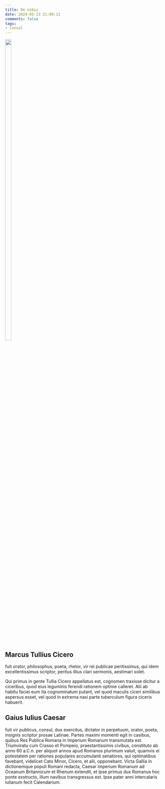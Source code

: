 ```yaml
---
title: De nobis
date: 2024-05-23 21:09:11
comments: false
tags: 
- Consul
---
```




<img src="https://upload.wikimedia.org/wikipedia/commons/thumb/8/8a/Bust_of_Cicero_%281st-cent._BC%29_-_Palazzo_Nuovo_-_Musei_Capitolini_-_Rome_2016.jpg/800px-Bust_of_Cicero_%281st-cent._BC%29_-_Palazzo_Nuovo_-_Musei_Capitolini_-_Rome_2016.jpg"  width="20%" height="50%">

## Marcus Tullius Cicero 
 fuit orator, philosophus, poeta, rhetor, vir rei publicae peritissimus, qui idem excellentissimus scriptor, peritus illius clari sermonis, aestimari solet.

Qui primus in gente Tullia Cicero appellatus est, cognomen traxisse dicitur a ciceribus, quod eius leguminis ferendi rationem optime calleret. Alii ab habitu faciei eum ita cognominatum putant, vel quod maculis ciceri similibus aspersus esset, vel quod in extrema nasi parte tuberculum figura ciceris habuerit.

## Gaius Iulius Caesar
fuit vir publicus, consul, dux exercitus, dictator in perpetuum, orator, poeta, insignis scriptor prosae Latinae. Partes maximi momenti egit in casibus, quibus Res Publica Romana in Imperium Romanum transmutata est. Triumviratu cum Crasso et Pompeio, praestantissimis civibus, constituto ab anno 60 a.C.n. per aliquot annos apud Romanos plurimum valuit, quamvis ei potestatem per rationes populares accumulanti senatores, qui optimatibus favebant, videlicet Cato Minor, Cicero, et alii, opponebant. Victa Gallia in dictionemque populi Romani redacta, Caesar imperium Romanum ad Oceanum Britannicum et Rhenum extendit, et ipse primus dux Romanus hoc ponte exstructo, illum navibus transgressus est. Ipse pater anni intercalaris Iulianum fecit Calendarium.
